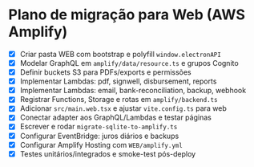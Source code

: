 # Plano de migração para Web (AWS Amplify)
- [x] Criar pasta WEB com bootstrap e polyfill `window.electronAPI`
- [x] Modelar GraphQL em `amplify/data/resource.ts` e grupos Cognito
- [x] Definir buckets S3 para PDFs/exports e permissões
- [x] Implementar Lambdas: pdf, signwell, disbursement, reports
- [x] Implementar Lambdas: email, bank-reconciliation, backup, webhook
- [x] Registrar Functions, Storage e rotas em `amplify/backend.ts`
- [x] Adicionar `src/main.web.tsx` e ajustar `vite.config.ts` para web
- [x] Conectar adapter aos GraphQL/Lambdas e testar páginas
- [x] Escrever e rodar `migrate-sqlite-to-amplify.ts`
- [x] Configurar EventBridge: juros diários e backups
- [x] Configurar Amplify Hosting com `WEB/amplify.yml`
- [x] Testes unitários/integrados e smoke-test pós-deploy
